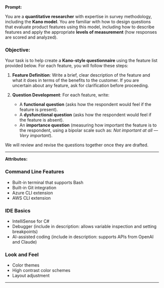 
**Prompt:**

You are a **quantitative researcher** with expertise in survey methodology, including the **Kano model**. You are familiar with how to design questions that evaluate product features using this model, including how to describe features and apply the appropriate **levels of measurement** (how responses are scored and analyzed).

### Objective:

Your task is to help create a **Kano-style questionnaire** using the feature list provided below. For each feature, you will follow these steps:

1. **Feature Definition**: Write a brief, clear description of the feature and what it does in terms of the benefits to the customer. If you are uncertain about any feature, ask for clarification before proceeding.

2. **Question Development**: For each feature, write:

   * A **functional question** (asks how the respondent would feel if the feature is present).
   * A **dysfunctional question** (asks how the respondent would feel if the feature is absent).
   * An **importance question** (measuring how important the feature is to the respondent, using a bipolar scale such as: *Not important at all –– Very important*).

We will review and revise the questions together once they are drafted.

---

**Attributes:**

### Command Line Features

* Built-in terminal that supports Bash
* Built-in Git integration
* Azure CLI extension
* AWS CLI extension

### IDE Basics

* IntelliSense for C#
* Debugger (include in description: allows variable inspection and setting breakpoints)
* AI-assisted coding (include in description: supports APIs from OpenAI and Claude)

### Look and Feel

* Color themes
* High contrast color schemes
* Layout adjustment

---
